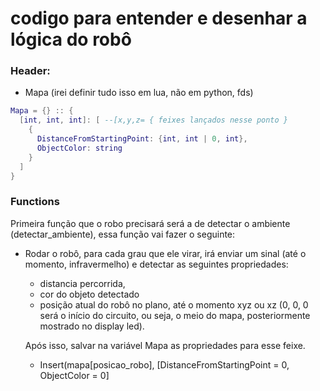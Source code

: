 # codigo para entender e desenhar a lógica do robô

### Header:
  - Mapa (irei definir tudo isso em lua, não em python, fds)
```lua
Mapa = {} :: {
  [int, int, int]: [ --[x,y,z= { feixes lançados nesse ponto } 
    { 
      DistanceFromStartingPoint: {int, int | 0, int},
      ObjectColor: string
    }
  ]
}
```

### Functions
Primeira função que o robo precisará será a de detectar o ambiente (detectar_ambiente), essa função vai fazer o seguinte:
  - Rodar o robô, para cada grau que ele virar, irá enviar um sinal (até o momento, infravermelho) e detectar as seguintes propriedades:
    - distancia percorrida,
    - cor do objeto detectado
    - posição atual do robô no plano, até o momento xyz ou xz (0, 0, 0 será o início do circuito, ou seja, o meio do mapa, posteriormente mostrado no display led).

    Após isso, salvar na variável Mapa as propriedades para esse feixe.
    - Insert(mapa[posicao_robo], [DistanceFromStartingPoint = 0, ObjectColor = 0]

